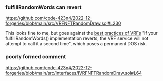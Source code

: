 ### fulfillRandomWords can revert
https://github.com/code-423n4/2022-12-forgeries/blob/main/src/VRFNFTRandomDraw.sol#L230

This looks fine to me, but goes against the [best practices of VRFs](https://docs.chain.link/vrf/v2/security/)
"If your fulfillRandomWords() implementation reverts, the VRF service will not attempt to call it a second time", which poses a permanent DOS risk.


### poorly formed comment
https://github.com/code-423n4/2022-12-forgeries/blob/main/src/interfaces/IVRFNFTRandomDraw.sol#L64


